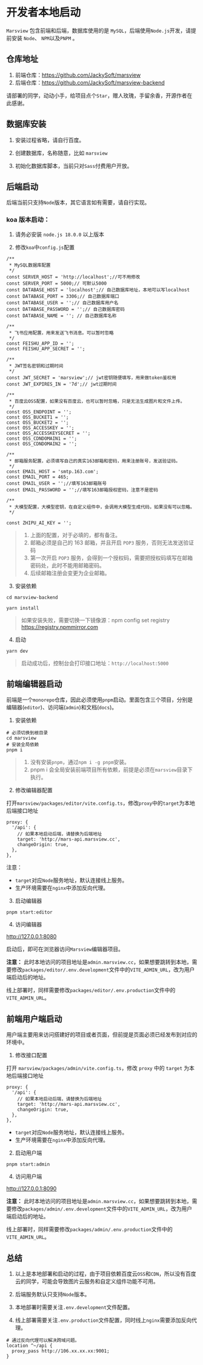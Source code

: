 # 开发者本地启动

`Marsview` 包含前端和后端，数据库使用的是 `MySQL`，后端使用`Node.js`开发，请提前安装 `Node`、 `NPM`以及`PNPM` 。

## 仓库地址

1. 前端仓库：https://github.com/JackySoft/marsview
2. 后端仓库：https://github.com/JackySoft/marsview-backend

请部署的同学，动动小手，给项目点个`Star`，赠人玫瑰，手留余香，开源作者在此感谢。

## 数据库安装

1. 安装过程省略，请自行百度。

2. 创建数据库，名称随意，比如 `marsview`

3. 初始化数据库脚本，当前只对`Sass`付费用户开放。

## 后端启动

后端当前只支持`Node`版本，其它语言如有需要，请自行实现。

### koa 版本启动：

1. 请务必安装 `node.js 18.0.0` 以上版本

2. 修改`koa`中`config.js`配置

```
/**
 * MySQL数据库配置
 */
const SERVER_HOST = 'http://localhost';//可不用修改
const SERVER_PORT = 5000;// 可默认5000
const DATABASE_HOST = 'localhost';// 自己数据库地址，本地可以写localhost
const DATABASE_PORT = 3306;// 自己数据库端口
const DATABASE_USER = '';// 自己数据库用户名
const DATABASE_PASSWORD = '';// 自己数据库密码
const DATABASE_NAME = ''; // 自己数据库名称

/**
 * 飞书应用配置，用来发送飞书消息。可以暂时忽略
 */
const FEISHU_APP_ID = '';
const FEISHU_APP_SECRET = '';

/**
 * JWT签名密钥和过期时间
 */
const JWT_SECRET = 'marsview';// jwt密钥随便填写，用来做token鉴权用
const JWT_EXPIRES_IN = '7d';// jwt过期时间

/**
 * 百度云OSS配置，如果没有百度云，也可以暂时忽略，只是无法生成图片和文件上传。
 */
const OSS_ENDPOINT = '';
const OSS_BUCKET1 = '';
const OSS_BUCKET2 = '';
const OSS_ACCESSKEY = '';
const OSS_ACCESSKEYSECRET = '';
const OSS_CDNDOMAIN1 = '';
const OSS_CDNDOMAIN2 = '';

/**
 * 邮箱服务配置，必须填写自己的真实163邮箱和密码，用来注册账号，发送验证码。
 */
const EMAIL_HOST = 'smtp.163.com';
const EMAIL_PORT = 465;
const EMAIL_USER = '';//填写163邮箱账号
const EMAIL_PASSWORD = '';//填写163邮箱授权密码，注意不是密码

/**
 * 大模型配置，大模型密钥，在自定义组件中，会调用大模型生成代码，如果没有可以忽略。
 */

const ZHIPU_AI_KEY = '';

```

> 1. 上面的配置，对于必填的，都有备注。
> 2. 邮箱必须是自己的 163 邮箱，并且开启 `POP3` 服务，否则无法发送验证码
> 3. 第一次开启 `POP3` 服务，会得到一个授权码，需要把授权码填写在邮箱密码处，此时不能用邮箱密码。
> 4. 后续邮箱注册会变更为企业邮箱。

3. 安装依赖

```
cd marsview-backend

yarn install
```

> 如果安装失败，需要切换一下镜像源：npm config set registry https://registry.npmmirror.com

4. 启动

```
yarn dev

```

> 启动成功后，控制台会打印接口地址：`http://localhost:5000`

## 前端编辑器启动

前端是一个`monorepo`仓库，因此必须使用`pnpm`启动。里面包含三个项目，分别是编辑器(`editor`)、访问端(`admin`)和文档(`docs`)。

1. 安装依赖

```
# 必须切换到根目录
cd marsview
# 安装全局依赖
pnpm i
```

> 1. 没有安装`pnpm`，通过`npm i -g pnpm`安装。
> 2. pnpm i 会全局安装前端项目所有依赖，前提是必须在`marsview`目录下执行。

2. 修改编辑器配置

打开`marsview/packages/editor/vite.config.ts`，修改`proxy`中的`target`为本地后端接口地址

```shell
proxy: {
  '/api': {
    // 如果本地启动后端，请替换为后端地址
    target: 'http://mars-api.marsview.cc',
    changeOrigin: true,
  },
},
```

注意：

- `target`对应`Node`服务地址，默认连接线上服务。
- 生产环境需要在`nginx`中添加反向代理。

3. 启动编辑器

```
pnpm start:editor
```

4. 访问编辑器

http://127.0.0.1:8080

启动后，即可在浏览器访问`Marsview`编辑器项目。

**注意：**
此时本地访问的项目地址是`admin.marsview.cc`，如果想要跳转到本地，需要修改`packages/editor/.env.development`文件中的`VITE_ADMIN_URL`，改为用户端启动后的地址。

线上部署时，同样需要修改`packages/editor/.env.production`文件中的`VITE_ADMIN_URL`。

## 前端用户端启动

用户端主要用来访问搭建好的项目或者页面，但前提是页面必须已经发布到对应的环境中。

1. 修改接口配置

打开 `marsview/packages/admin/vite.config.ts`，修改 `proxy` 中的 `target` 为本地后端接口地址

```
proxy: {
  '/api': {
    // 如果本地启动后端，请替换为后端地址
    target: 'http://mars-api.marsview.cc',
    changeOrigin: true,
  },
},
```

- `target`对应`Node`服务地址，默认连接线上服务。
- 生产环境需要在`nginx`中添加反向代理。

2. 启动用户端

```
pnpm start:admin
```

4. 访问用户端

http://127.0.0.1:8090

**注意：**
此时本地访问的项目地址是`admin.marsview.cc`，如果想要跳转到本地，需要修改`packages/admin/.env.development`文件中的`VITE_ADMIN_URL`，改为用户端启动后的地址。

线上部署时，同样需要修改`packages/admin/.env.production`文件中的`VITE_ADMIN_URL`。

## 总结

1. 以上是本地部署和启动的过程，由于项目依赖百度云`OSS`和`CDN`，所以没有百度云的同学，可能会导致图片云服务和自定义组件功能不可用。

2. 后端服务默认只支持`Node`版本。

3. 本地部署时需要关注`.env.development`文件配置。

4. 线上部署需要关注`.env.production`文件配置，同时线上`nginx`需要添加反向代理。

```shell
# 通过反向代理可以解决跨域问题。
location ^~/api {
  proxy_pass http://106.xx.xx.xx:9001;
}
```
